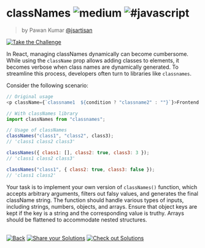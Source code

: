 <!--info-header-start--><h1>classNames <img src="https://img.shields.io/badge/-medium-d9901a" alt="medium"/> <img src="https://img.shields.io/badge/-%23javascript-999" alt="#javascript"/></h1><blockquote><p>by Pawan Kumar <a href="https://github.com/jsartisan" target="_blank">@jsartisan</a></p></blockquote><p><a href="https://frontend-challenges.com/challenges/10-classnames" target="_blank"><img src="https://img.shields.io/badge/-Take%20the%20Challenge-0d99ff?logo=javascript&logoColor=white" alt="Take the Challenge"/></a> </p><!--info-header-end-->

In React, managing classNames dynamically can become cumbersome. While using the `className` prop allows adding classes to elements, it becomes verbose when class names are dynamically generated. To streamline this process, developers often turn to libraries like `classnames`.

Consider the following scenario:

```js
// Original usage
<p className={`classname1  ${condition ? "classname2" : ""}`}>Frontend Challenges</p>;

// With classNames library
import classNames from "classnames";

// Usage of classNames
classNames("class1", "class2", class3);
// 'class1 class2 class3'

classNames({ class1: [], class2: true, class3: 3 });
// 'class1 class2 class3'

classNames("class1", { class2: true, class3: false });
// 'class1 class2'
```

Your task is to implement your own version of `classNames()` function, which accepts arbitrary arguments, filters out falsy values, and generates the final className string. The function should handle various types of inputs, including strings, numbers, objects, and arrays. Ensure that object keys are kept if the key is a string and the corresponding value is truthy. Arrays should be flattened to accommodate nested structures.

<!--info-footer-start--><br><a href="../../README.md" target="_blank"><img src="https://img.shields.io/badge/-Back-grey" alt="Back"/></a> <a href="https://github.com/jsartisan/frontend-challenges/issues/new?template=answer.md&labels=answer,10,undefined&title=10%20-%20classNames%20-%20undefined&body=" target="_blank"><img src="https://img.shields.io/badge/-Share%20your%20Solutions-teal" alt="Share your Solutions"/></a> <a href="https://github.com/jsartisan/frontend-challenges/issues?q=label%3A10+label%3Aanswer+sort%3Areactions-%2B1-desc" target="_blank"><img src="https://img.shields.io/badge/-Check%20out%20Solutions-de5a77?logo=awesome-lists&logoColor=white" alt="Check out Solutions"/></a> <!--info-footer-end-->

